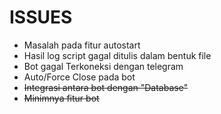 # ISSUES #

- Masalah pada fitur autostart
- Hasil log script gagal ditulis dalam bentuk file
- Bot gagal Terkoneksi dengan telegram
- Auto/Force Close pada bot
- <s>Integrasi antara bot dengan "Database"<s>
- <s>Minimnya fitur bot</s>